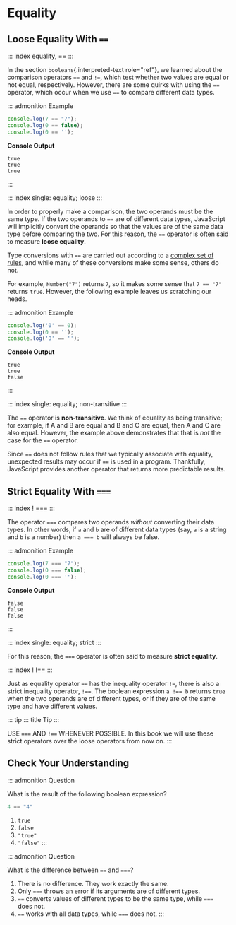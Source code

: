 # Equality

## Loose Equality With `==`

::: index
equality, ==
:::

In the section `booleans`{.interpreted-text role="ref"}, we learned
about the comparison operators `==` and `!=`, which test whether two
values are equal or not equal, respectively. However, there are some
quirks with using the `==` operator, which occur when we use `==` to
compare different data types.

::: admonition
Example

``` {.js linenos=""}
console.log(7 == "7");
console.log(0 == false);
console.log(0 == '');
```

**Console Output**

    true
    true
    true
:::

::: index
single: equality; loose
:::

In order to properly make a comparison, the two operands must be the
same type. If the two operands to `==` are of different data types,
JavaScript will implicitly convert the operands so that the values are
of the same data type before comparing the two. For this reason, the
`==` operator is often said to measure **loose equality**.

Type conversions with `==` are carried out according to a [complex set
of
rules](https://developer.mozilla.org/en-US/docs/Web/JavaScript/Equality_comparisons_and_sameness#Loose_equality_using),
and while many of these conversions make some sense, others do not.

For example, `Number("7")` returns `7`, so it makes some sense that
`7 == "7"` returns `true`. However, the following example leaves us
scratching our heads.

::: admonition
Example

``` {.js linenos=""}
console.log('0' == 0);
console.log(0 == '');
console.log('0' == '');
```

**Console Output**

    true
    true
    false
:::

::: index
single: equality; non-transitive
:::

The `==` operator is **non-transitive**. We think of equality as being
transitive; for example, if A and B are equal and B and C are equal,
then A and C are also equal. However, the example above demonstrates
that that is *not* the case for the `==` operator.

Since `==` does not follow rules that we typically associate with
equality, unexpected results may occur if `==` is used in a program.
Thankfully, JavaScript provides another operator that returns more
predictable results.

## Strict Equality With `===`

::: index
! ===
:::

The operator `===` compares two operands *without* converting their data
types. In other words, if `a` and `b` are of different data types (say,
`a` is a string and `b` is a number) then `a === b` will always be
false.

::: admonition
Example

``` {.js linenos=""}
console.log(7 === "7");
console.log(0 === false);
console.log(0 === '');
```

**Console Output**

    false
    false
    false
:::

::: index
single: equality; strict
:::

For this reason, the `===` operator is often said to measure **strict
equality**.

::: index
! !==
:::

Just as equality operator `==` has the inequality operator `!=`, there
is also a strict inequality operator, `!==`. The boolean expression
`a !== b` returns `true` when the two operands are of different types,
or if they are of the same type and have different values.

::: tip
::: title
Tip
:::

USE `===` AND `!==` WHENEVER POSSIBLE. In this book we will use these
strict operators over the loose operators from now on.
:::

## Check Your Understanding

::: admonition
Question

What is the result of the following boolean expression?

``` js
4 == "4"
```

1.  `true`
2.  `false`
3.  `"true"`
4.  `"false"`
:::

::: admonition
Question

What is the difference between `==` and `===`?

1.  There is no difference. They work exactly the same.
2.  Only `===` throws an error if its arguments are of different types.
3.  `==` converts values of different types to be the same type, while
    `===` does not.
4.  `==` works with all data types, while `===` does not.
:::
